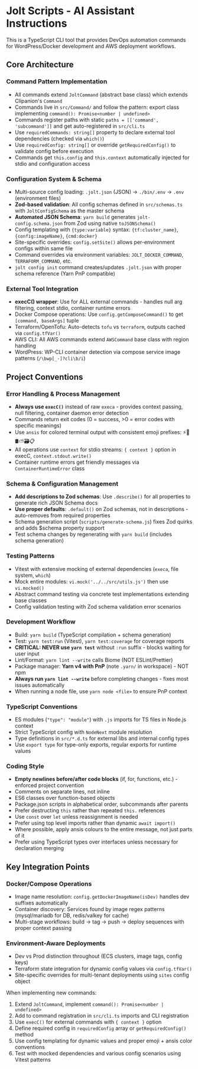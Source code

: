 # Jolt Scripts - AI Assistant Instructions

This is a TypeScript CLI tool that provides DevOps automation commands for WordPress/Docker development and AWS deployment workflows.

## Core Architecture

### Command Pattern Implementation
- All commands extend `JoltCommand` (abstract base class) which extends Clipanion's `Command`
- Commands live in `src/Command/` and follow the pattern: export class implementing `command(): Promise<number | undefined>`
- Commands register paths with static `paths = [['command', 'subcommand']]` and get auto-registered in `src/cli.ts`
- Use `requiredCommands: string[]` property to declare external tool dependencies (checked via `which()`)
- Use `requiredConfig: string[]` or override `getRequiredConfig()` to validate config before execution
- Commands get `this.config` and `this.context` automatically injected for stdio and configuration access

### Configuration System & Schema
- Multi-source config loading: `.jolt.json` (JSON) → `./bin/.env` → `.env` (environment files)
- **Zod-based validation**: All config schemas defined in `src/schemas.ts` with `JoltConfigSchema` as the master schema
- **Automated JSON Schema**: `yarn build` generates `jolt-config.schema.json` from Zod using native `toJSONSchema()`
- Config templating with `{type:variable}` syntax: `{tf:cluster_name}`, `{config:imageName}`, `{cmd:docker}`
- Site-specific overrides: `config.setSite()` allows per-environment configs within same file
- Command overrides via environment variables: `JOLT_DOCKER_COMMAND`, `TERRAFORM_COMMAND`, etc.
- `jolt config init` command creates/updates `.jolt.json` with proper schema reference (Yarn PnP compatible)

### External Tool Integration
- **execC() wrapper**: Use for ALL external commands - handles null arg filtering, context stdio, container runtime errors
- Docker Compose operations: Use `config.getComposeCommand()` to get `[command, baseArgs]` tuple
- Terraform/OpenTofu: Auto-detects `tofu` vs `terraform`, outputs cached via `config.tfVar()`
- AWS CLI: All AWS commands extend `AWSCommand` base class with region handling
- WordPress: WP-CLI container detection via compose service image patterns (`/\bwp[_-]?cli\b/i`)

## Project Conventions

### Error Handling & Process Management
- **Always use `execC()`** instead of raw `execa` - provides context passing, null filtering, container daemon error detection
- Commands return exit codes (0 = success, >0 = error codes with specific meanings)
- Use `ansis` for colored terminal output with consistent emoji prefixes: ⚡🐳🛢️⛅🗃️📋
- All operations use `context` for stdio streams: `{ context }` option in execC, `context.stdout.write()`
- Container runtime errors get friendly messages via `ContainerRuntimeError` class

### Schema & Configuration Management
- **Add descriptions to Zod schemas**: Use `.describe()` for all properties to generate rich JSON Schema docs
- **Use proper defaults**: `.default()` on Zod schemas, not in descriptions - auto-removes from required properties
- Schema generation script (`scripts/generate-schema.js`) fixes Zod quirks and adds $schema property support
- Test schema changes by regenerating with `yarn build` (includes schema generation)

### Testing Patterns
- Vitest with extensive mocking of external dependencies (`execa`, file system, `which`)
- Mock entire modules: `vi.mock('../../src/utils.js')` then use `vi.mocked()`
- Abstract command testing via concrete test implementations extending base classes
- Config validation testing with Zod schema validation error scenarios

### Development Workflow
- Build: `yarn build` (TypeScript compilation + schema generation)
- Test: `yarn test:run` (Vitest), `yarn test:coverage` for coverage reports
- **CRITICAL: NEVER use `yarn test`** without `:run` suffix - blocks waiting for user input
- Lint/Format: `yarn lint --write` calls Biome (NOT ESLint/Prettier)
- Package manager: **Yarn v4 with PnP** (note `.yarn/` in workspace) - NOT npm
- **Always run `yarn lint --write`** before completing changes - fixes most issues automatically
- When running a node file, use `yarn node <file>` to ensure PnP context

### TypeScript Conventions
- ES modules (`"type": "module"`) with `.js` imports for TS files in Node.js context
- Strict TypeScript config with `NodeNext` module resolution
- Type definitions in `src/*.d.ts` for external libs and internal config types
- Use `export type` for type-only exports, regular exports for runtime values

### Coding Style
- **Empty newlines before/after code blocks** (if, for, functions, etc.) - enforced project convention
- Comments on separate lines, not inline
- ES6 classes over function-based objects
- Package.json scripts in alphabetical order, subcommands after parents
- Prefer destructing `this` rather than repeated `this.` references
- Use `const` over `let` unless reassignment is needed
- Prefer using top level imports rather than dynamic `await import()`
- Where possible, apply ansis colours to the entire message, not just parts of it
- Prefer using TypeScript types over interfaces unless necessary for declaration merging

## Key Integration Points

### Docker/Compose Operations
- Image name resolution: `config.getDockerImageName(isDev)` handles dev suffixes automatically
- Container discovery: Services found by image regex patterns (mysql/mariadb for DB, redis/valkey for cache)
- Multi-stage workflows: build → tag → push → deploy sequences with proper context passing

### Environment-Aware Deployments
- Dev vs Prod distinction throughout (ECS clusters, image tags, config keys)
- Terraform state integration for dynamic config values via `config.tfVar()`
- Site-specific overrides for multi-tenant deployments using `sites` config object

When implementing new commands:
1. Extend `JoltCommand`, implement `command(): Promise<number | undefined>`
2. Add to command registration in `src/cli.ts` imports and CLI registration
3. Use `execC()` for external commands with `{ context }` option
4. Define required config in `requiredConfig` array or `getRequiredConfig()` method
5. Use config templating for dynamic values and proper emoji + ansis color conventions
6. Test with mocked dependencies and various config scenarios using Vitest patterns
